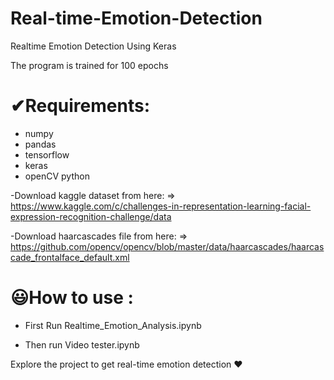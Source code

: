 # Real-time-Emotion-Detection
Realtime Emotion Detection Using Keras

The program is trained for 100 epochs

# ✔Requirements:
- numpy
- pandas
- tensorflow
- keras
- openCV python

-Download kaggle dataset from here: 
=> https://www.kaggle.com/c/challenges-in-representation-learning-facial-expression-recognition-challenge/data


-Download haarcascades file from here:
=> https://github.com/opencv/opencv/blob/master/data/haarcascades/haarcascade_frontalface_default.xml

# 😃How to use :
- First Run Realtime_Emotion_Analysis.ipynb

- Then run Video tester.ipynb


Explore the project to get real-time emotion detection ❤
